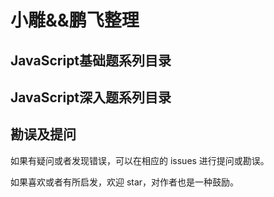 # 小雕&&鹏飞整理

## JavaScript基础题系列目录

## JavaScript深入题系列目录


## 勘误及提问

如果有疑问或者发现错误，可以在相应的 issues 进行提问或勘误。

如果喜欢或者有所启发，欢迎 star，对作者也是一种鼓励。